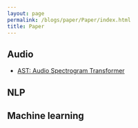 ```yaml
---
layout: page
permalink: /blogs/paper/Paper/index.html
title: Paper
---
```


## Audio

- [AST: Audio Spectrogram Transformer](https://drunkcat69.github.io/blogs/paper/Audio/AST)

## NLP



## Machine learning

